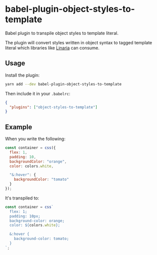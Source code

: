 # babel-plugin-object-styles-to-template

Babel plugin to transpile object styles to template literal.

The plugin will convert styles written in object syntax to tagged template literal which libraries like [Linaria](https://github.com/callstack/linaria) can consume.

## Usage

Install the plugin:

```sh
yarn add --dev babel-plugin-object-styles-to-template
```

Then include it in your `.babelrc`:

```json
{
  "plugins": ["object-styles-to-template"]
}
```

## Example

When you write the following:

```js
const container = css({
  flex: 1,
  padding: 10,
  backgroundColor: "orange",
  color: colors.white,

  "&:hover": {
    backgroundColor: "tomato"
  }
});
```

It's transpiled to:

```js
const container = css`
  flex: 1;
  padding: 10px;
  background-color: orange;
  color: ${colors.white};

  &:hover {
    background-color: tomato;
  }
`;
```
